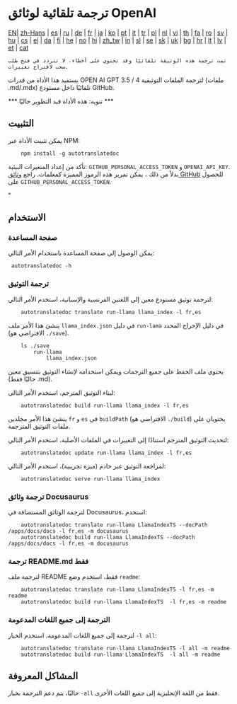 
# ترجمة تلقائية لوثائق OpenAI

[EN](./README.md)| [zh-Hans](/i18n/README_zh-Hans.md) | [es](/i18n/README_es.md) | [ru](/i18n/README_ru.md) | [de](/i18n/README_de.md) | [fr](/i18n/README_fr.md) | [ja](/i18n/README_ja.md) | [ko](/i18n/README_ko.md) | [pt](/i18n/README_pt.md) | [it](/i18n/README_it.md) | [tr](/i18n/README_tr.md) | [pl](/i18n/README_pl.md) | [nl](/i18n/README_nl.md) | [vi](/i18n/README_vi.md) | [th](/i18n/README_th.md) | [fa](/i18n/README_fa.md) | [ro](/i18n/README_ro.md) | [sv](/i18n/README_sv.md) | [hu](/i18n/README_hu.md) | [cs](/i18n/README_cs.md) | [el](/i18n/README_el.md) | [da](/i18n/README_da.md) | [fi](/i18n/README_fi.md) | [he](/i18n/README_he.md) | [no](/i18n/README_no.md) | [hi](/i18n/README_hi.md) | [zh_tw](/i18n/README_zh_tw.md) | [in](/i18n/README_in.md) | [sl](/i18n/README_sl.md) | [se](/i18n/README_se.md) | [sk](/i18n/README_sk.md) | [uk](/i18n/README_uk.md) | [bg](/i18n/README_bg.md) | [hr](/i18n/README_hr.md) | [lt](/i18n/README_lt.md) | [lv](/i18n/README_lv.md) | [et](/i18n/README_et.md) | [cat](/i18n/README_cat.md) 

```تمت ترجمة هذه الوثيقة تلقائيًا وقد تحتوي على أخطاء. لا تتردد في فتح طلب سحب لاقتراح تغييرات.```


يستفيد هذا الأداة من قدرات OPEN AI GPT 3.5 / 4 لترجمة الملفات التوثيقية (ملفات .md/.mdx) تلقائيًا داخل مستودع GitHub.

*** تنويه: هذه الأداة قيد التطوير حاليًا ***


## التثبيت

يمكن تثبيت الأداة عبر NPM:


```
    npm install -g autotranslatedoc
```

تأكد من إعداد المتغيرات البيئية: `GITHUB_PERSONAL_ACCESS_TOKEN` و `OPENAI_API_KEY`. بدلاً من ذلك ، يمكن تمرير هذه الرموز المميزة كمعلمات. راجع [وثائق GitHub](https://docs.github.com/en/github/authenticating-to-github/creating-a-personal-access-token) للحصول على `GITHUB_PERSONAL_ACCESS_TOKEN`.


"
## الاستخدام


### صفحة المساعدة
يمكن الوصول إلى صفحة المساعدة باستخدام الأمر التالي:
```
 autotranslatedoc -h
```
### ترجمة التوثيق

لترجمة توثيق مستودع معين إلى اللغتين الفرنسية والإسبانية، استخدم الأمر التالي:
```
    autotranslatedoc translate run-llama llama_index -l fr,es
```


ينشئ هذا الأمر ملف `llama_index.json` في دليل `run-lama` في دليل الإخراج المحدد (الافتراضي هو `./save`).
```
    ls ./save
        run-llama
            llama_index.json 
```
يحتوي ملف الحفظ على جميع الترجمات ويمكن استخدامه لإنشاء التوثيق بتنسيق معين (حاليًا فقط .md).

لبناء التوثيق المترجم، استخدم الأمر التالي:

```
    autotranslatedoc build run-llama llama_index -l fr,es
```


ينشئ هذا الأمر مجلدين `fr` و `es` في `buildPath` (الافتراضي هو `./build`) يحتويان على ملفات التوثيق المترجمة.

لتحديث التوثيق المترجم استنادًا إلى التغييرات في الملفات الأصلية، استخدم الأمر التالي:

```
    autotranslatedoc update run-llama llama_index -l fr,es
```


لمراجعة التوثيق عبر خادم (ميزة تجريبية)، استخدم الأمر التالي:
```
    autotranslatedoc serve run-llama llama_index
```
### ترجمة وثائق Docusaurus

لترجمة الوثائق المستضافة في Docusaurus، استخدم:

```
    autotranslatedoc translate run-llama LlamaIndexTS --docPath /apps/docs/docs -l fr,es -m docusaurus
    autotranslatedoc build run-llama LlamaIndexTS --docPath /apps/docs/docs -l fr,es -m docusaurus
```
### ترجمة README.md فقط

لترجمة ملف README فقط، استخدم وضع `readme`:

```
    autotranslatedoc translate run-llama LlamaIndexTS -l fr,es -m readme
    autotranslatedoc build run-llama LlamaIndexTS  -l fr,es -m readme
```
### الترجمة إلى جميع اللغات المدعومة

لترجمة إلى جميع اللغات المدعومة، استخدم الخيار `-l all`:

```
    autotranslatedoc translate run-llama LlamaIndexTS -l all -m readme
    autotranslatedoc build run-llama LlamaIndexTS  -l all -m readme
```
## المشاكل المعروفة

حاليًا، يتم دعم الترجمة بخيار `-all` فقط من اللغة الإنجليزية إلى جميع اللغات الأخرى.
